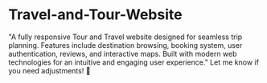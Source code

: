 # Travel-and-Tour-Website
"A fully responsive Tour and Travel website designed for seamless trip planning. Features include destination browsing, booking system, user authentication, reviews, and interactive maps. Built with modern web technologies for an intuitive and engaging user experience."  Let me know if you need adjustments! 🚀
